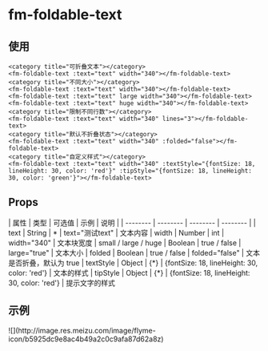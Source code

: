 # fm-foldable-text

## 使用
```vue
<category title="可折叠文本"></category>
<fm-foldable-text :text="text" width="340"></fm-foldable-text>
<category title="不同大小"></category>
<fm-foldable-text :text="text" width="340"></fm-foldable-text>
<fm-foldable-text :text="text" large width="340"></fm-foldable-text>
<fm-foldable-text :text="text" huge width="340"></fm-foldable-text>
<category title="限制不同行数"></category>
<fm-foldable-text :text="text" width="340" lines="3"></fm-foldable-text>
<category title="默认不折叠状态"></category>
<fm-foldable-text :text="text" width="340" :folded="false"></fm-foldable-text>
<category title="自定义样式"></category>
<fm-foldable-text :text="text" width="340" :textStyle="{fontSize: 18, lineHeight: 30, color: 'red'}" :tipStyle="{fontSize: 18, lineHeight: 30, color: 'green'}"></fm-foldable-text>
```

## Props

| 属性 | 类型 | 可选值 | 示例 | 说明 |
| -------- | -------- | -------- | -------- | 
| text | String | * | text="测试text"  | 文本内容
| width | Number | int | width="340"  | 文本块宽度
| small / large / huge  | Boolean | true / false   |  large="true"  | 文本大小
| folded   | Boolean  | true / false | folded="false" | 文本是否折叠，默认为 true
| textStyle   | Object  | {\*} | {fontSize: 18, lineHeight: 30, color: 'red'} | 文本的样式
| tipStyle   | Object  | {\*} | {fontSize: 18, lineHeight: 30, color: 'red'} | 提示文字的样式

## 示例
<div class="img-txt">
![](http://image.res.meizu.com/image/flyme-icon/b5925dc9e8ac4b49a2c0c9afa87d62a8z)
</div>

